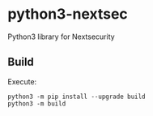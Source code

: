 # python3-nextsec

Python3 library for Nextsecurity

## Build

Execute:
```
python3 -m pip install --upgrade build
python3 -m build
```
